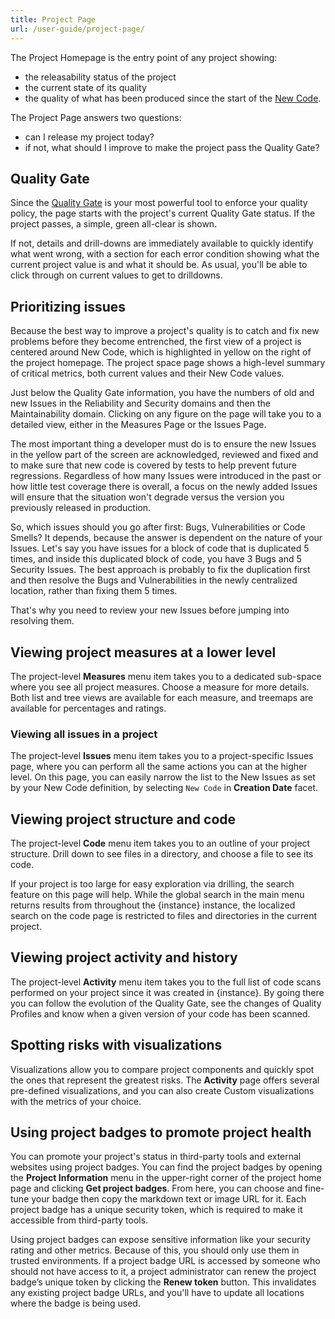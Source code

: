 ```yaml
---
title: Project Page
url: /user-guide/project-page/
---
```



The Project Homepage is the entry point of any project showing:
* the releasability status of the project
* the current state of its quality
* the quality of what has been produced since the start of the [New Code](/user-guide/clean-as-you-code/).
 

The Project Page answers two questions:
* can I release my project today?
* if not, what should I improve to make the project pass the Quality Gate? 

## Quality Gate
Since the [Quality Gate](/user-guide/quality-gates/) is your most powerful tool to enforce your quality policy, the page starts with the project's current Quality Gate status. If the project passes, a simple, green all-clear is shown.

If not, details and drill-downs are immediately available to quickly identify what went wrong, with a section for each error condition showing what the current project value is and what it should be. As usual, you'll be able to click through on current values to get to drilldowns.

## Prioritizing issues
Because the best way to improve a project's quality is to catch and fix new problems before they become entrenched, the first view of a project is centered around New Code, which is highlighted in yellow on the right of the project homepage. The project space page shows a high-level summary of critical metrics, both current values and their New Code values.

Just below the Quality Gate information, you have the numbers of old and new Issues in the Reliability and Security domains and then the Maintainability domain. Clicking on any figure on the page will take you to a detailed view, either in the Measures Page or the Issues Page.

The most important thing a developer must do is to ensure the new Issues in the yellow part of the screen are acknowledged, reviewed and fixed and to make sure that new code is covered by tests to help prevent future regressions. Regardless of how many Issues were introduced in the past or how little test coverage there is overall, a focus on the newly added Issues will ensure that the situation won't degrade versus the version you previously released in production.

So, which issues should you go after first: Bugs, Vulnerabilities or Code Smells? It depends, because the answer is dependent on the nature of your Issues. Let's say you have issues for a block of code that is duplicated 5 times, and inside this duplicated block of code, you have 3 Bugs and 5 Security Issues. The best approach is probably to fix the duplication first and then resolve the Bugs and Vulnerabilities in the newly centralized location, rather than fixing them 5 times.

That's why you need to review your new Issues before jumping into resolving them. 

## Viewing project measures at a lower level
The project-level **Measures** menu item takes you to a dedicated sub-space where you see all project measures. Choose a measure for more details. Both list and tree views are available for each measure, and treemaps are available for percentages and ratings.

### Viewing all issues in a project
The project-level **Issues** menu item takes you to a project-specific Issues page, where you can perform all the same actions you can at the higher level.
On this page, you can easily narrow the list to the New Issues as set by your New Code definition, by selecting `New Code` in **Creation Date** facet.

## Viewing project structure and code
The project-level **Code** menu item takes you to an outline of your project structure. Drill down to see files in a directory, and choose a file to see its code.

If your project is too large for easy exploration via drilling, the search feature on this page will help. While the global search in the main menu returns results from throughout the {instance} instance, the localized search on the code page is restricted to files and directories in the current project.

## Viewing project activity and history
The project-level **Activity** menu item takes you to the full list of code scans performed on your project since it was created in {instance}. By going there you can follow the evolution of the Quality Gate, see the changes of Quality Profiles and know when a given version of your code has been scanned.

## Spotting risks with visualizations
Visualizations allow you to compare project components and quickly spot the ones that represent the greatest risks. The **Activity** page offers several pre-defined visualizations, and you can also create Custom visualizations with the metrics of your choice.

## Using project badges to promote project health
You can promote your project's status in third-party tools and external websites using project badges. You can find the project badges by opening the **Project Information** menu in the upper-right corner of the project home page and clicking **Get project badges**. From here, you can choose and fine-tune your badge then copy the markdown text or image URL for it. Each project badge has a unique security token, which is required to make it accessible from third-party tools.

Using project badges can expose sensitive information like your security rating and other metrics. Because of this, you should only use them in trusted environments. If a project badge URL is accessed by someone who should not have access to it, a project administrator can renew the project badge’s unique token by clicking the **Renew token** button. This invalidates any existing project badge URLs, and you'll have to update all locations where the badge is being used. 
